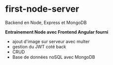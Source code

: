 # first-node-server

Backend en Node, Express et MongoDB

**Entrainement Node avec Frontend Angular fourni**

* ajout d'image sur serveur avec multer
* gestion du JWT coté back
* CRUD
* Base de données noSQL avec MongoDB



